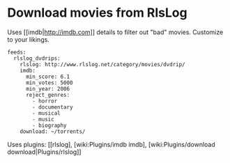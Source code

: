# Download movies from RlsLog

Uses [[imdb|http://imdb.com]] details to filter out "bad" movies. Customize to your likings.


    feeds:
      rlslog_dvdrips:
        rlslog: http://www.rlslog.net/category/movies/dvdrip/
        imdb:
          min_score: 6.1
          min_votes: 5000
          min_year: 2006
          reject_genres:
            - horror
            - documentary
            - musical
            - music
            - biography
        download: ~/torrents/


Uses plugins: [[rlslog], [wiki:Plugins/imdb imdb], [wiki:Plugins/download download|Plugins/rlslog]]
